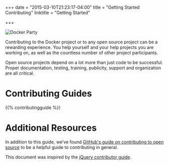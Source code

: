 +++
date = "2015-03-10T21:23:17-04:00"
title = "Getting Started Contributing"
linktitle = "Getting Started"

+++


![Docker Party](/images/docker-friends.png)

Contributing to the Docker project or to any open source project can be a
rewarding experience. You help yourself and your help projects you are working on, as
well as the countless number of other project participants.

Open source projects depend on a lot more than just code to be
successful. Proper documentation, testing, training, publicity, support and
organization are all critical.

# Contributing Guides

{{% contributingguide %}}


# Additional Resources

In addition to this guide, we’ve found [GitHub's guide on contributing
to open source](https://guides.github.com/overviews/os-contributing/) to
be a helpful guide to contributing in general.

This document was inspired by the [jQuery contributor
guide](http://contribute.jquery.org/open-source/).
